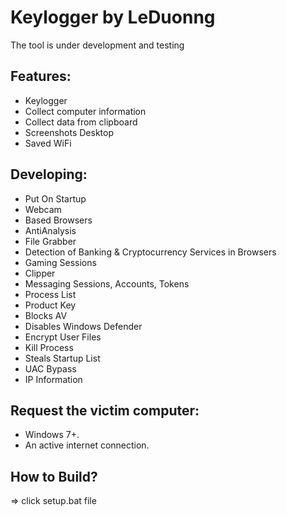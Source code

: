 # Keylogger by LeDuonng
The tool is under development and testing

## Features:
+ Keylogger
+ Collect computer information
+ Collect data from clipboard
+ Screenshots Desktop 
+ Saved WiFi

## Developing:
+ Put On Startup
+ Webcam
+ Based Browsers
+ AntiAnalysis 
+ File Grabber
+ Detection of Banking & Cryptocurrency Services in Browsers
+ Gaming Sessions
+ Clipper
+ Messaging Sessions, Accounts, Tokens
+ Process List
+ Product Key
+ Blocks AV
+ Disables Windows Defender
+ Encrypt User Files
+ Kill Process
+ Steals Startup List
+ UAC Bypass
+ IP Information

## Request the victim computer:
+ Windows 7+.
+ An active internet connection.

## How to Build?
=> click setup.bat file
